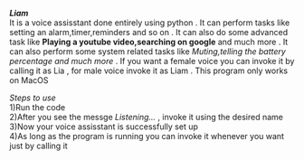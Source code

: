 **_Liam_**<br>
It is a voice assisstant done entirely using python . It can perform tasks like setting an alarm,timer,reminders and so on . It can also do some advanced task like **Playing a youtube video,searching on google** and much more . It can also perform some system related tasks like _Muting,telling the battery percentage and much more_ . If you want a female voice you can invoke it by calling it as Lia , for male voice invoke it as Liam . This program only works on MacOS <br>

_Steps to use_<br>
1)Run the code<br>
2)After you see the messge _Listening..._ , invoke it using the desired name<br>
3)Now your voice assisstant is successfully set up<br>
4)As long as the program is running you can invoke it whenever you want just by calling it<br>
